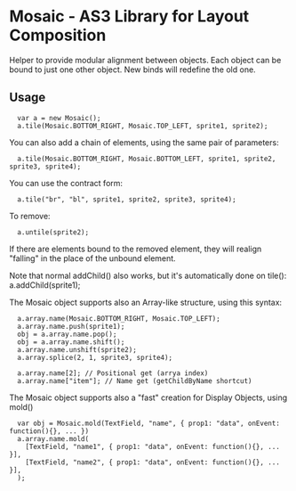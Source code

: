 Mosaic - AS3 Library for Layout Composition
===========================================

Helper to provide modular alignment between objects.
Each object can be bound to just one other object. New binds will redefine the old one.

Usage
-----

```
  var a = new Mosaic();
  a.tile(Mosaic.BOTTOM_RIGHT, Mosaic.TOP_LEFT, sprite1, sprite2);
```

You can also add a chain of elements, using the same pair of parameters:

```
  a.tile(Mosaic.BOTTOM_RIGHT, Mosaic.BOTTOM_LEFT, sprite1, sprite2, sprite3, sprite4);
```

You can use the contract form:

```
  a.tile("br", "bl", sprite1, sprite2, sprite3, sprite4);
```

To remove:

```
  a.untile(sprite2);
```

If there are elements bound to the removed element, they will realign "falling"
in the place of the unbound element.

Note that normal addChild() also works, but it's automatically done on tile():
  a.addChild(sprite1);

The Mosaic object supports also an Array-like structure, using this syntax:

```
  a.array.name(Mosaic.BOTTOM_RIGHT, Mosaic.TOP_LEFT);
  a.array.name.push(sprite1);
  obj = a.array.name.pop();
  obj = a.array.name.shift();
  a.array.name.unshift(sprite2);
  a.array.splice(2, 1, sprite3, sprite4);

  a.array.name[2]; // Positional get (arrya index)
  a.array.name["item"]; // Name get (getChildByName shortcut)
```

The Mosaic object supports also a "fast" creation for Display Objects, using mold()

```
  var obj = Mosaic.mold(TextField, "name", { prop1: "data", onEvent: function(){}, ... })
  a.array.name.mold(
    [TextField, "name1", { prop1: "data", onEvent: function(){}, ... }],
    [TextField, "name2", { prop1: "data", onEvent: function(){}, ... }],
  );
```
